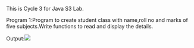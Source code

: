 This is Cycle 3 for Java S3 Lab.

Program 1:Program to create student class with name,roll no and marks of five subjects.Write functions to read and display the details.

Output:![]("https://github.com/karthikvijay5227/JavaS3Lab/blob/main/Cycle3/Outputs/Student.png")
